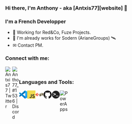 ### Hi there, I'm Anthony - aka [Antxis77][website] 👋 


### I'm a French Developper

- 🚧 Working for Red&Co, Fuze Projects.
- 💬 I'm already works for Sodern (ArianeGroups) 🛰
- ✉ Contact PM.

### Connect with me:

<img align="left" alt="Antxis77 | Twitter" width="22px" src="https://cdn.jsdelivr.net/npm/simple-icons@v3/icons/twitter.svg" />
<img align="left" alt="Antho77_#1536 | Discord" width="22px" src="https://cdn.jsdelivr.net/npm/simple-icons@v3/icons/discord.svg" />

<br />

### Languages and Tools:

<img align="left" alt="Visual Studio Code" width="26px" src="https://raw.githubusercontent.com/github/explore/80688e429a7d4ef2fca1e82350fe8e3517d3494d/topics/visual-studio-code/visual-studio-code.png" />
<img align="left" alt="JavaScript" width="26px" src="https://raw.githubusercontent.com/github/explore/80688e429a7d4ef2fca1e82350fe8e3517d3494d/topics/javascript/javascript.png" />
<img align="left" alt="Git" width="26px" src="https://raw.githubusercontent.com/github/explore/80688e429a7d4ef2fca1e82350fe8e3517d3494d/topics/git/git.png" />
<img align="left" alt="GitHub" width="26px" src="https://raw.githubusercontent.com/github/explore/78df643247d429f6cc873026c0622819ad797942/topics/github/github.png" />
<img align="left" alt="Terminal" width="26px" src="https://raw.githubusercontent.com/github/explore/80688e429a7d4ef2fca1e82350fe8e3517d3494d/topics/terminal/terminal.png" />
<img align="left" alt="PowerApps" width="26px" src="https://powerapps.microsoft.com/images/shared/social/social-default-image.png" />


<br />
<br />
